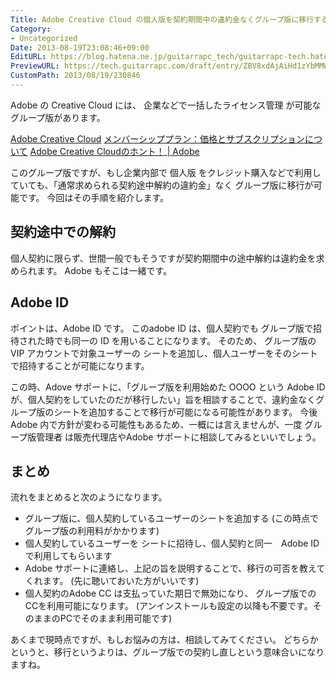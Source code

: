 ```yaml
---
Title: Adobe Creative Cloud の個人版を契約期間中の違約金なくグループ版に移行する
Category:
- Uncategorized
Date: 2013-08-19T23:08:46+09:00
EditURL: https://blog.hatena.ne.jp/guitarrapc_tech/guitarrapc-tech.hatenablog.com/atom/entry/6802418398340960095
PreviewURL: https://tech.guitarrapc.com/draft/entry/ZBV8xdAjAiHd1zYbMMWApl0mp28
CustomPath: 2013/08/19/230846
---
```


<!--
Date: 2013-08-19T23:08:46+09:00
URL: https://tech.guitarrapc.com/entry/2013/08/19/230846
-->

Adobe の Creative Cloud には、 企業などで一括したライセンス管理 が可能な グループ版があります。

[Adobe Creative Cloud](http://www.adobe.com/jp/products/creativecloud.html)
[メンバーシッププラン：価格とサブスクリプションについて](http://www.adobe.com/jp/products/creativecloud/buying-guide.html)
[Adobe Creative Cloudのホント！ | Adobe](http://www.adobe.com/jp/jos/creativecloud/didyouknow.html)

このグループ版ですが、もし企業内部で 個人版 をクレジット購入などで利用していても、「通常求められる契約途中解約の違約金」なく グループ版に移行が可能です。
今回はその手順を紹介します。


## 契約途中での解約
個人契約に限らず、世間一般でもそうですが契約期間中の途中解約は違約金を求められます。
Adobe もそこは一緒です。

## Adobe ID
ポイントは、Adobe ID です。
このadobe ID は、個人契約でも グループ版で招待された時でも同一の ID を用いることになります。
そのため、 グループ版のVIP アカウントで対象ユーザーの シートを追加し、個人ユーザーをそのシートで招待することが可能になります。

この時、Adove サポートに、「グループ版を利用始めた OOOO という Adobe ID が、個人契約をしていたのだが移行したい」旨を相談することで、違約金なくグループ版のシートを追加することで移行が可能になる可能性があります。
今後 Adobe 内で方針が変わる可能性もあるため、一概には言えませんが、一度 グループ版管理者 は販売代理店やAdobe サポートに相談してみるといいでしょう。

## まとめ

流れをまとめると次のようになります。

- グループ版に、個人契約しているユーザーのシートを追加する (この時点でグループ版の利用料がかかります)
- 個人契約しているユーザーを シートに招待し、個人契約と同一　Adobe IDで利用してもらいます
- Adobe サポートに連絡し、上記の旨を説明することで、移行の可否を教えてくれます。 (先に聴いておいた方がいいです)
- 個人契約のAdobe CC は支払っていた期日で無効になり、 グループ版での CCを利用可能になります。 (アンインストールも設定の以降も不要です。そのままのPCでそのまま利用可能です)



あくまで現時点ですが、もしお悩みの方は、相談してみてください。
どちらかというと、移行というよりは、グループ版での契約し直しという意味合いになりますね。
